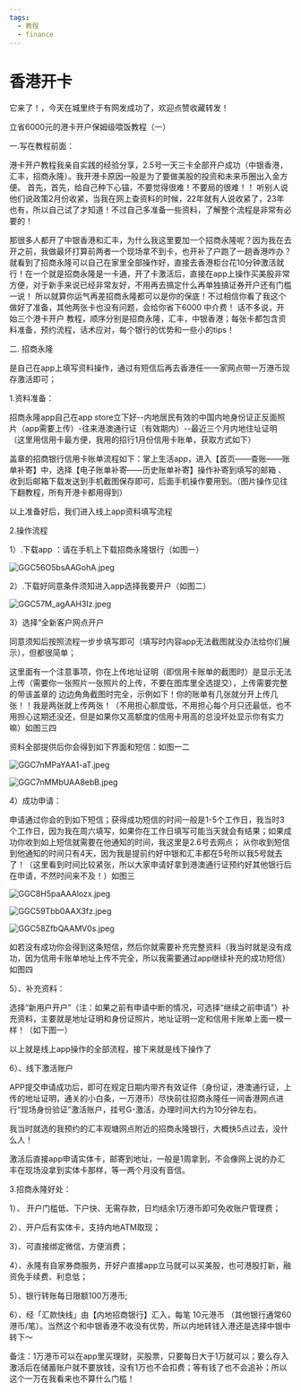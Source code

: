 ```yaml
---
tags:
  - 教程
  - finance
---
```

# 香港开卡

它来了！，今天在城里终于有网发成功了，欢迎点赞收藏转发！

立省6000元的港卡开户保姆级喂饭教程（一）

一.写在教程前面：

港卡开户教程我亲自实践的经验分享，2.5号一天三卡全部开户成功（中银香港，汇丰，招商永隆）。我开港卡原因一般是为了要做美股的投资和未来币圈出入金方便。 首先，首先，给自己种下心锚，不要觉得很难！不要局的很难！！ 听别人说他们说政策2月份收紧，当我在网上查资料的时候，22年就有人说收紧了，23年也有，所以自己试了才知道！不过自己多准备一些资料，了解整个流程是非常有必要的！

那很多人都开了中银香港和汇丰，为什么我这里要加一个招商永隆呢？因为我在去开之前，我做最坏打算前两者一个现场拿不到卡，也开补了户跑了一趟香港咋办？就看到了招商永隆可以自己在家里全部操作好，直接去香港柜台花10分钟激活就行！在一个就是招商永隆是一卡通，开了卡激活后，直接在app上操作买美股非常方便，对于新手来说已经非常友好，不用再去搞定什么再单独搞证券开户还有门槛一说！ 所以就算你运气再差招商永隆都可以是你的保底！不过相信你看了我这个做好了准备，其他两张卡也没有问题，会给你省下6000 中介费！ 话不多说，开始三个港卡开户 教程，顺序分别是招商永隆，汇丰，中银香港；每张卡都包含资料准备，预约流程，话术应对，每个银行的优势和一些小的tips！

二. 招商永隆

是自己在app上填写资料操作，通过有短信后再去香港任一一家网点带一万港币现存激活即可；

1\.资料准备：

招商永隆app自己在app store立下好--内地居民有效的中国内地身份证正反面照片（app需要上传）-往来港澳通行证（有效期内）--最近三个月内地住址证明（这里用信用卡最方便，我用的招行1月份信用卡账单，获取方式如下）

盖章的招商银行信用卡账单流程如下：掌上生活app，进入【首页——查账——账单补寄】中，选择【电子账单补寄——历史账单补寄】操作补寄到填写的邮箱 、收到后邮箱下载发送到手机截图保存即可，后面手机操作要用到。（图片操作见往下翻教程，所有开港卡都用得到）

以上准备好后，我们进入线上app资料填写流程

2\.操作流程

1）.下载app ：请在手机上下载招商永隆银行（如图一）



![GGC56O5bsAAGohA.jpeg](./香港开卡-assets/GGC56O5bsAAGohA.jpeg)

2）.下载好同意条件须知进入app选择我要开户（如图二）



![GGC57M_agAAH3Iz.jpeg](./香港开卡-assets/GGC57M_agAAH3Iz.jpeg)

3）选择“全新客户网点开户

同意须知后按照流程一步步填写即可（填写时内容app无法截图就没办法给你们展示），但都很简单；

这里面有一个注意事项，你在上传地址证明（即信用卡账单的截图时）是显示无法上传（需要你一张照片一张照片的上传，不要在图库里全选提交），上传需要完整的带该盖章的 边边角角截图时完全，示例如下！你的账单有几张就分开上传几张！！我是两张就上传两张！（不用担心额度低，不用担心每个月只还最低，也不用担心这期还没还，但是如果你又高额度的信用卡用高的总没坏处显示你有实力嘛）如图三四



资料全部提供后你会得到如下界面和短信：如图一二



![GGC7nMPaYAA1-aT.jpeg](./香港开卡-assets/GGC7nMPaYAA1-aT.jpeg)



![GGC7nMMbUAA8ebB.jpeg](./香港开卡-assets/GGC7nMMbUAA8ebB.jpeg)

4）成功申请：

申请通过你会的到如下短信；获得成功短信的时间一般是1-5个工作日，我当时3个工作日，因为我在周六填写，如果你在工作日填写可能当天就会有结果；如果成功你收到如上短信就需要在他通知的时间，我这里是2.6号去网点； 从你收到短信到他通知的时间只有4天，因为我是提前约好中银和汇丰都在5号所以我5号就去了！（这里看到时间比较紧张，所以大家申请好拿到港澳通行证预约好其他银行后在申请，不然时间来不及！）如图三

![GGC8H5paAAAlozx.jpeg](./香港开卡-assets/GGC8H5paAAAlozx.jpeg)



![GGC59Tbb0AAX3fz.jpeg](./香港开卡-assets/GGC59Tbb0AAX3fz.jpeg)



![GGC58ZfbQAAMV0s.jpeg](./香港开卡-assets/GGC58ZfbQAAMV0s.jpeg)

如若没有成功你会得到这条短信，然后你就需要补充完整资料（我当时就是没有成功，因为信用卡账单地址上传不完全，所以我需要通过app继续补充的成功短信） 如图四



5）、补充资料：

选择“新用户开户”（注：如果之前有申请中断的情况，可选择“继续之前申请”）补充资料，主要就是地址证明和身份证照片，地址证明一定和信用卡账单上面一模一样！（如下图一）

以上就是线上app操作的全部流程，接下来就是线下操作了

6）、线下激活账户

APP提交申请成功后，即可在规定日期内带齐有效证件（身份证，港澳通行证，上传的地址证明，通关的小白条，一万港币）尽快前往招商永隆任一间香港网点进行“现场身份验证”激活账户，挂号G-激活，办理时间大约为10分钟左右。

我当时就选的我预约的汇丰观塘网点附近的招商永隆银行，大概快5点过去，没什么人！

激活后直接app申请实体卡，邮寄到地址，一般是1周拿到，不会像网上说的办汇丰在现场没拿到实体卡那样，等一两个月没有音信。

3\.招商永隆好处：

1）、 开户门槛低、下户快、无需存款，日均结余1万港币即可免收账户管理费；

2）、开户后有实体卡，支持内地ATM取现；

3）、可直接绑定微信，方便消费；

4）、永隆有自家券商服务，开好户直接app立马就可以买美股，也可港股打新，融资免手续费、利息低；

5）、银行转账每日限额100万港币;

6）、经「汇款快线」由【内地招商银行】汇入，每笔 10元港币 （其他银行通常60港币/笔）。当然这个和中银香港不收没有优势，所以内地转钱入港还是选择中银中转下～

备注：1万港币可以在app里买理财，买股票，只要每日大于1万就可以；要么存入激活后在储蓄账户就不要放钱，没有1万也不会扣费；等有钱了也不会追补；所以这个一万在我看来也不算什么门槛！